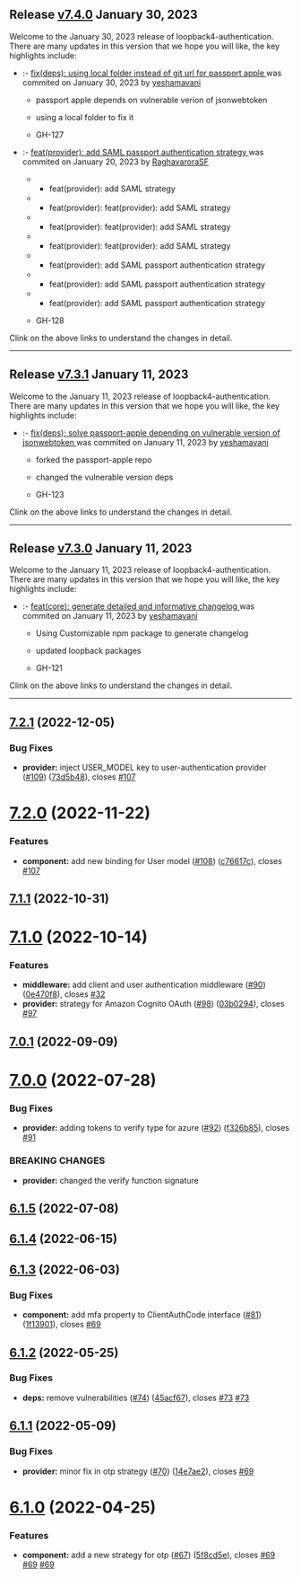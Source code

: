 ## Release [v7.4.0](https://github.com/sourcefuse/loopback4-authentication/compare/v7.3.1..v7.4.0) January 30, 2023
Welcome to the January 30, 2023 release of loopback4-authentication. There are many updates in this version that we hope you will like, the key highlights include:

  - [](https://github.com/sourcefuse/loopback4-authentication/issues/-127) :- [fix(deps): using local folder instead of git url for passport apple ](https://github.com/sourcefuse/loopback4-authentication/commit/2c68a98f1b1771ce03eb668688253c60eeafd7ff) was commited on January 30, 2023 by [yeshamavani](mailto:83634146+yeshamavani@users.noreply.github.com)
    
      - passport apple depends on vulnerable verion of jsonwebtoken
      
      - using a local folder to fix it
      
      -  GH-127
      
  
  - [](https://github.com/sourcefuse/loopback4-authentication/issues/-128) :- [feat(provider): add SAML passport authentication strategy ](https://github.com/sourcefuse/loopback4-authentication/commit/decb68a638e51ffebb213d45bb273c66d0af2feb) was commited on January 20, 2023 by [RaghavaroraSF](mailto:97958393+RaghavaroraSF@users.noreply.github.com)
    
      - * feat(provider): add SAML strategy
      
      - * feat(provider): feat(provider): add SAML strategy
      
      - * feat(provider): feat(provider): add SAML strategy
      
      - * feat(provider): feat(provider): add SAML strategy
      
      - * feat(provider): add SAML passport authentication strategy
      
      - * feat(provider): add SAML passport authentication strategy
      
      - * feat(provider): add SAML passport authentication strategy
      
      -  GH-128
      
  
Clink on the above links to understand the changes in detail.
  ___

## Release [v7.3.1](https://github.com/sourcefuse/loopback4-authentication/compare/v7.3.0..v7.3.1) January 11, 2023
Welcome to the January 11, 2023 release of loopback4-authentication. There are many updates in this version that we hope you will like, the key highlights include:

  - [](https://github.com/sourcefuse/loopback4-authentication/issues/-123) :- [fix(deps): solve passport-apple depending on vulnerable version of jsonwebtoken ](https://github.com/sourcefuse/loopback4-authentication/commit/8e26c92314ac4e40b0205fa0367604926d3d2c54) was commited on January 11, 2023 by [yeshamavani](mailto:83634146+yeshamavani@users.noreply.github.com)
    
      - forked the passport-apple repo
      
      - changed the vulnerable version deps
      
      -  GH-123
      
  
Clink on the above links to understand the changes in detail.
  ___

## Release [v7.3.0](https://github.com/sourcefuse/loopback4-authentication/compare/v7.2.1..v7.3.0) January 11, 2023
Welcome to the January 11, 2023 release of loopback4-authentication. There are many updates in this version that we hope you will like, the key highlights include:

  - [](https://github.com/sourcefuse/loopback4-authentication/issues/-121) :- [feat(core): generate detailed and informative changelog ](https://github.com/sourcefuse/loopback4-authentication/commit/d19b73cffb29eafb515aa1318cfb1bb0f6258899) was commited on January 11, 2023 by [yeshamavani](mailto:83634146+yeshamavani@users.noreply.github.com)
    
      - Using Customizable npm package to generate changelog
      
      - updated loopback packages
      
      -  GH-121
      
  
Clink on the above links to understand the changes in detail.
  ___

## [7.2.1](https://github.com/sourcefuse/loopback4-authentication/compare/v7.2.0...v7.2.1) (2022-12-05)


### Bug Fixes

* **provider:** inject USER_MODEL key to user-authentication provider ([#109](https://github.com/sourcefuse/loopback4-authentication/issues/109)) ([73d5b48](https://github.com/sourcefuse/loopback4-authentication/commit/73d5b4831196a7b57e6cd4f63a908f168e48cee9)), closes [#107](https://github.com/sourcefuse/loopback4-authentication/issues/107)

# [7.2.0](https://github.com/sourcefuse/loopback4-authentication/compare/v7.1.1...v7.2.0) (2022-11-22)


### Features

* **component:** add new binding for User model ([#108](https://github.com/sourcefuse/loopback4-authentication/issues/108)) ([c76617c](https://github.com/sourcefuse/loopback4-authentication/commit/c76617c647b167eebc20c5f06b47e39799fc9b14)), closes [#107](https://github.com/sourcefuse/loopback4-authentication/issues/107)

## [7.1.1](https://github.com/sourcefuse/loopback4-authentication/compare/v7.1.0...v7.1.1) (2022-10-31)

# [7.1.0](https://github.com/sourcefuse/loopback4-authentication/compare/v7.0.1...v7.1.0) (2022-10-14)


### Features

* **middleware:** add client and user authentication middleware ([#90](https://github.com/sourcefuse/loopback4-authentication/issues/90)) ([0e470f8](https://github.com/sourcefuse/loopback4-authentication/commit/0e470f85ad46ec96cb73111119344ad8878021b3)), closes [#32](https://github.com/sourcefuse/loopback4-authentication/issues/32)
* **provider:** strategy for Amazon Cognito OAuth ([#98](https://github.com/sourcefuse/loopback4-authentication/issues/98)) ([03b0294](https://github.com/sourcefuse/loopback4-authentication/commit/03b029447f7e3a07af2ff4835c233a0fd4502202)), closes [#97](https://github.com/sourcefuse/loopback4-authentication/issues/97)

## [7.0.1](https://github.com/sourcefuse/loopback4-authentication/compare/v7.0.0...v7.0.1) (2022-09-09)

# [7.0.0](https://github.com/sourcefuse/loopback4-authentication/compare/v6.1.5...v7.0.0) (2022-07-28)


### Bug Fixes

* **provider:** adding tokens to verify type for azure ([#92](https://github.com/sourcefuse/loopback4-authentication/issues/92)) ([f326b85](https://github.com/sourcefuse/loopback4-authentication/commit/f326b858403f434d5ec5dcf3846448b2476a9844)), closes [#91](https://github.com/sourcefuse/loopback4-authentication/issues/91)


### BREAKING CHANGES

* **provider:** changed the verify function signature

## [6.1.5](https://github.com/sourcefuse/loopback4-authentication/compare/v6.1.4...v6.1.5) (2022-07-08)

## [6.1.4](https://github.com/sourcefuse/loopback4-authentication/compare/v6.1.3...v6.1.4) (2022-06-15)

## [6.1.3](https://github.com/sourcefuse/loopback4-authentication/compare/v6.1.2...v6.1.3) (2022-06-03)


### Bug Fixes

* **component:** add mfa property to ClientAuthCode interface ([#81](https://github.com/sourcefuse/loopback4-authentication/issues/81)) ([1f13901](https://github.com/sourcefuse/loopback4-authentication/commit/1f139012dd5db3a1ac066b445856708e90808786)), closes [#69](https://github.com/sourcefuse/loopback4-authentication/issues/69)

## [6.1.2](https://github.com/sourcefuse/loopback4-authentication/compare/v6.1.1...v6.1.2) (2022-05-25)


### Bug Fixes

* **deps:** remove vulnerabilities ([#74](https://github.com/sourcefuse/loopback4-authentication/issues/74)) ([45acf67](https://github.com/sourcefuse/loopback4-authentication/commit/45acf671bf7b1b24e4c4acdc8e617949fe30b595)), closes [#73](https://github.com/sourcefuse/loopback4-authentication/issues/73) [#73](https://github.com/sourcefuse/loopback4-authentication/issues/73)

## [6.1.1](https://github.com/sourcefuse/loopback4-authentication/compare/v6.1.0...v6.1.1) (2022-05-09)


### Bug Fixes

* **provider:** minor fix in otp strategy ([#70](https://github.com/sourcefuse/loopback4-authentication/issues/70)) ([14e7ae2](https://github.com/sourcefuse/loopback4-authentication/commit/14e7ae2cae4e6aae9be99e1e547efe018716ba51)), closes [#69](https://github.com/sourcefuse/loopback4-authentication/issues/69)

# [6.1.0](https://github.com/sourcefuse/loopback4-authentication/compare/v6.0.3...v6.1.0) (2022-04-25)


### Features

* **component:** add a new strategy for otp ([#67](https://github.com/sourcefuse/loopback4-authentication/issues/67)) ([5f8cd5e](https://github.com/sourcefuse/loopback4-authentication/commit/5f8cd5e5c607a08efaf17d9248fab8ca146e393c)), closes [#69](https://github.com/sourcefuse/loopback4-authentication/issues/69) [#69](https://github.com/sourcefuse/loopback4-authentication/issues/69) [#69](https://github.com/sourcefuse/loopback4-authentication/issues/69)